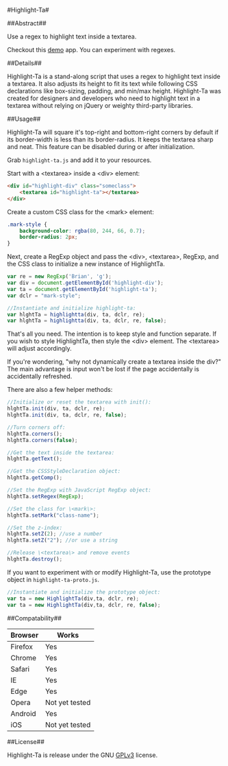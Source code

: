 #Highlight-Ta#

##Abstract##

Use a regex to highlight text inside a textarea.

Checkout this [demo](https://taylor-vann.github.io/highlight-ta/) app. You can experiment with regexes.

##Details##

Highlight-Ta is a stand-along script that uses a regex to highlight text inside a textarea. It also adjusts its height to fit its text while following CSS declarations like box-sizing, padding, and min/max height. Highlight-Ta was created for designers and developers who need to highlight text in a textarea without relying on jQuery or weighty third-party libraries.

##Usage##

Highlight-Ta will square it's top-right and bottom-right corners by default if its border-width is less than its border-radius. It keeps the textarea sharp and neat. This feature can be disabled during or after initialization.

Grab `highlight-ta.js` and add it to your resources.

Start with a \<textarea\> inside a \<div\> element:

```HTML
<div id="highlight-div" class="someclass">
	<textarea id="highlight-ta"></textarea>	
</div>
```

Create a custom CSS class for the \<mark\> element:

```CSS
.mark-style {
	background-color: rgba(80, 244, 66, 0.7);
	border-radius: 2px;
}
```

Next, create a RegExp object and pass the \<div\>, \<textarea\>, RegExp, and the CSS class to initialize a new instance of HighlightTa.

```Javascript
var re = new RegExp('Brian', 'g');
var div = document.getElementById('highlight-div');
var ta = document.getElementById('highlight-ta');
var dclr = "mark-style";

//Instantiate and initialize highlight-ta:
var hlghtTa = highlightta(div, ta, dclr, re);
var hlghtTa = highlightta(div, ta, dclr, re, false);
```

That's all you need. The intention is to keep style and function separate. If you wish to style HighlightTa, then style the \<div\> element. The \<textarea\> will adjust accordingly.

If you're wondering, "why not dynamically create a textarea inside the div?" The main advantage is input won't be lost if the page accidentally is accidentally refreshed.

There are also a few helper methods:

```Javascript
//Initialize or reset the textarea with init():
hlghtTa.init(div, ta, dclr, re);
hlghtTa.init(div, ta, dclr, re, false);

//Turn corners off:
hlghtTa.corners();
hlghtTa.corners(false);

//Get the text inside the textarea:
hlghtTa.getText();

//Get the CSSStyleDeclaration object:
hlghtTa.getComp();

//Set the RegExp with JavaScript RegExp object:
hlghtTa.setRegex(RegExp);

//Set the class for \<mark\>:
hlghtTa.setMark("class-name");

//Set the z-index:
hlghtTa.setZ(2); //use a number
hlghtTa.setZ("2"); //or use a string

//Release \<textarea\> and remove events
hlghtTa.destroy();
```

If you want to experiment with or modify Highlight-Ta, use the prototype object in `highlight-ta-proto.js`.

```Javascript
//Instantiate and initialize the prototype object:
var ta = new HighlightTa(div,ta, dclr, re);
var ta = new HighlightTa(div,ta, dclr, re, false);
```

##Compatability##

Browser | Works
---|---
Firefox | Yes
Chrome | Yes
Safari | Yes
IE | Yes
Edge | Yes
Opera | Not yet tested
Android | Yes
iOS | Not yet tested

##License##

Highlight-Ta is release under the GNU [GPLv3](https://www.gnu.org/licenses/gpl-3.0.en.html) license.
